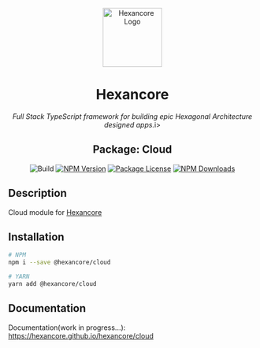 <p align="center">
  <a href="https://hexancore.com/" target="blank"><img src="https://avatars.githubusercontent.com/u/113235766?s=200&v=4" width="120" alt="Hexancore Logo" /></a>
</p>

<h1 align="center">Hexancore</h1>
<p align="center"><i>Full Stack TypeScript framework for building epic Hexagonal Architecture designed apps.</i>i></p>
<h2 align="center">Package: Cloud</h2>
<p align="center">
  <img alt="Build" src="https://img.shields.io/github/actions/workflow/status/hexancore/cloud/release.yml">
  <a href="https://www.npmjs.com/package/@hexancore/cloud"><img src="https://img.shields.io/npm/v/@hexancore/cloud.svg" alt="NPM Version" /></a>
  <a href="https://www.npmjs.com/package/@hexancore/cloud"><img src="https://img.shields.io/npm/l/@hexancore/cloud.svg" alt="Package License" /></a>
  <a href="https://www.npmjs.com/package/@hexancore/cloud"><img src="https://img.shields.io/npm/dm/@hexancore/cloud.svg" alt="NPM Downloads" /></a>
</p>

## Description

Cloud module for [Hexancore](https://hexancore.github.io/hexancore/)

## Installation
```bash
# NPM
npm i --save @hexancore/cloud

# YARN
yarn add @hexancore/cloud
```

## Documentation

Documentation(work in progress...): 
https://hexancore.github.io/hexancore/cloud


